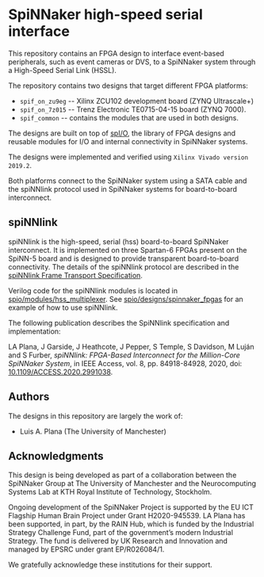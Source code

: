 SpiNNaker high-speed serial interface
=====================================

This repository contains an FPGA design to interface event-based peripherals, such as event cameras or DVS, to a SpiNNaker system through a High-Speed Serial Link (HSSL).

The repository contains two designs that target different FPGA platforms:

- `spif_on_zu9eg` -- Xilinx ZCU102 development board (ZYNQ Ultrascale+)
- `spif_on_7z015` -- Trenz Electronic TE0715-04-15 board (ZYNQ 7000).
- `spif_common`   -- contains the modules that are used in both designs.

The designs are built on top of [spI/O](https://github.com/SpiNNakerManchester/spio), the library of FPGA designs and reusable modules for I/O and internal connectivity in SpiNNaker systems.

The designs were implemented and verified using `Xilinx Vivado version 2019.2`.

Both platforms connect to the SpiNNaker system using a SATA cable and the spiNNlink protocol used in SpiNNaker systems for board-to-board interconnect.

spiNNlink
---------

spiNNlink is the high-speed, serial (hss) board-to-board SpiNNaker interconnect.  It is implemented on three Spartan-6 FPGAs present on the SpiNN-5 board and is designed to provide transparent board-to-board connectivity. The details of the spiNNlink protocol are described in the [spiNNlink Frame Transport Specification](http://spinnakermanchester.github.io/docs/spiNNlink_frame_transport.pdf).

Verilog code for the spiNNlink modules is located in [spio/modules/hss_multiplexer](https://github.com/SpiNNakerManchester/spio/tree/master/modules/hss_multiplexer). See [spio/designs/spinnaker_fpgas](https://github.com/SpiNNakerManchester/spio/tree/master/designs/spinnaker_fpgas) for an example of how to use spiNNlink.

The following publication describes the SpiNNlink specification and implementation:

LA Plana, J Garside, J Heathcote, J Pepper, S Temple, S Davidson, M Luján and S Furber, *spiNNlink: FPGA-Based Interconnect for the Million-Core SpiNNaker System*, in IEEE Access, vol. 8, pp. 84918-84928, 2020, doi: [10.1109/ACCESS.2020.2991038](https://doi.org/10.1109/ACCESS.2020.2991038).

Authors
-------

The designs in this repository are largely the work of:

* Luis A. Plana (The University of Manchester)

Acknowledgments
---------------

This design is being developed as part of a collaboration between the SpiNNaker Group at The University of Manchester and the Neurocomputing Systems Lab at KTH Royal Institute of Technology, Stockholm.

Ongoing development of the SpiNNaker Project is supported by the EU ICT Flagship Human Brain Project under Grant H2020-945539. LA Plana has been supported, in part, by the RAIN Hub, which is funded by the Industrial Strategy Challenge Fund, part of the government’s modern Industrial Strategy. The fund is delivered by UK Research and Innovation and managed by EPSRC under grant EP/R026084/1.

We gratefully acknowledge these institutions for their support.
